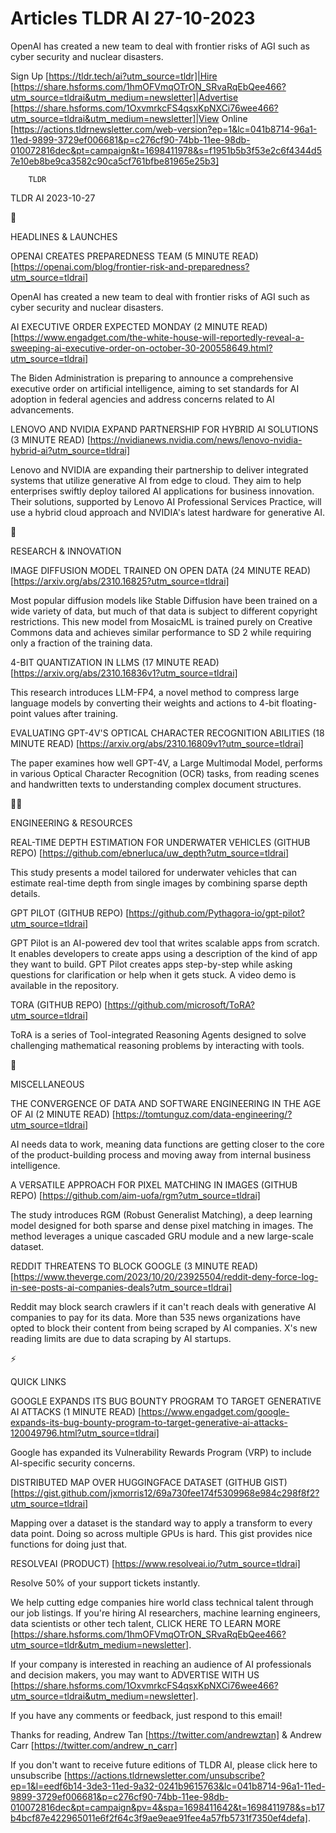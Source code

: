 # Articles TLDR AI 27-10-2023

OpenAI has created a new team to deal with frontier risks of AGI such
as cyber security and nuclear disasters.  

Sign Up [https://tldr.tech/ai?utm_source=tldr]|Hire
[https://share.hsforms.com/1hmOFVmqOTrON_SRvaRqEbQee466?utm_source=tldrai&utm_medium=newsletter]|Advertise
[https://share.hsforms.com/1OxvmrkcFS4qsxKpNXCi76wee466?utm_source=tldrai&utm_medium=newsletter]|View
Online
[https://actions.tldrnewsletter.com/web-version?ep=1&lc=041b8714-96a1-11ed-9899-3729ef006681&p=c276cf90-74bb-11ee-98db-010072816dec&pt=campaign&t=1698411978&s=f1951b5b3f53e2c6f4344d57e10eb8be9ca3582c90ca5cf761bfbe81965e25b3]


		TLDR 

TLDR AI 2023-10-27

🚀 

HEADLINES & LAUNCHES

 OPENAI CREATES PREPAREDNESS TEAM (5 MINUTE READ)
[https://openai.com/blog/frontier-risk-and-preparedness?utm_source=tldrai]


 OpenAI has created a new team to deal with frontier risks of AGI such
as cyber security and nuclear disasters. 

 AI EXECUTIVE ORDER EXPECTED MONDAY (2 MINUTE READ)
[https://www.engadget.com/the-white-house-will-reportedly-reveal-a-sweeping-ai-executive-order-on-october-30-200558649.html?utm_source=tldrai]


 The Biden Administration is preparing to announce a comprehensive
executive order on artificial intelligence, aiming to set standards
for AI adoption in federal agencies and address concerns related to AI
advancements. 

 LENOVO AND NVIDIA EXPAND PARTNERSHIP FOR HYBRID AI SOLUTIONS (3
MINUTE READ)
[https://nvidianews.nvidia.com/news/lenovo-nvidia-hybrid-ai?utm_source=tldrai]


 Lenovo and NVIDIA are expanding their partnership to deliver
integrated systems that utilize generative AI from edge to cloud. They
aim to help enterprises swiftly deploy tailored AI applications for
business innovation. Their solutions, supported by Lenovo AI
Professional Services Practice, will use a hybrid cloud approach and
NVIDIA's latest hardware for generative AI. 

🧠 

RESEARCH & INNOVATION

 IMAGE DIFFUSION MODEL TRAINED ON OPEN DATA (24 MINUTE READ)
[https://arxiv.org/abs/2310.16825?utm_source=tldrai] 

 Most popular diffusion models like Stable Diffusion have been trained
on a wide variety of data, but much of that data is subject to
different copyright restrictions. This new model from MosaicML is
trained purely on Creative Commons data and achieves similar
performance to SD 2 while requiring only a fraction of the training
data. 

 4-BIT QUANTIZATION IN LLMS (17 MINUTE READ)
[https://arxiv.org/abs/2310.16836v1?utm_source=tldrai] 

 This research introduces LLM-FP4, a novel method to compress large
language models by converting their weights and actions to 4-bit
floating-point values after training. 

 EVALUATING GPT-4V'S OPTICAL CHARACTER RECOGNITION ABILITIES (18
MINUTE READ) [https://arxiv.org/abs/2310.16809v1?utm_source=tldrai] 

 The paper examines how well GPT-4V, a Large Multimodal Model,
performs in various Optical Character Recognition (OCR) tasks, from
reading scenes and handwritten texts to understanding complex document
structures. 

🧑‍💻 

ENGINEERING & RESOURCES

 REAL-TIME DEPTH ESTIMATION FOR UNDERWATER VEHICLES (GITHUB REPO)
[https://github.com/ebnerluca/uw_depth?utm_source=tldrai] 

 This study presents a model tailored for underwater vehicles that can
estimate real-time depth from single images by combining sparse depth
details. 

 GPT PILOT (GITHUB REPO)
[https://github.com/Pythagora-io/gpt-pilot?utm_source=tldrai] 

 GPT Pilot is an AI-powered dev tool that writes scalable apps from
scratch. It enables developers to create apps using a description of
the kind of app they want to build. GPT Pilot creates apps
step-by-step while asking questions for clarification or help when it
gets stuck. A video demo is available in the repository. 

 TORA (GITHUB REPO)
[https://github.com/microsoft/ToRA?utm_source=tldrai] 

 ToRA is a series of Tool-integrated Reasoning Agents designed to
solve challenging mathematical reasoning problems by interacting with
tools. 

🎁 

MISCELLANEOUS

 THE CONVERGENCE OF DATA AND SOFTWARE ENGINEERING IN THE AGE OF AI (2
MINUTE READ)
[https://tomtunguz.com/data-engineering/?utm_source=tldrai] 

 AI needs data to work, meaning data functions are getting closer to
the core of the product-building process and moving away from internal
business intelligence. 

 A VERSATILE APPROACH FOR PIXEL MATCHING IN IMAGES (GITHUB REPO)
[https://github.com/aim-uofa/rgm?utm_source=tldrai] 

 The study introduces RGM (Robust Generalist Matching), a deep
learning model designed for both sparse and dense pixel matching in
images. The method leverages a unique cascaded GRU module and a new
large-scale dataset. 

 REDDIT THREATENS TO BLOCK GOOGLE (3 MINUTE READ)
[https://www.theverge.com/2023/10/20/23925504/reddit-deny-force-log-in-see-posts-ai-companies-deals?utm_source=tldrai]


 Reddit may block search crawlers if it can't reach deals with
generative AI companies to pay for its data. More than 535 news
organizations have opted to block their content from being scraped by
AI companies. X's new reading limits are due to data scraping by AI
startups. 

⚡ 

QUICK LINKS

 GOOGLE EXPANDS ITS BUG BOUNTY PROGRAM TO TARGET GENERATIVE AI ATTACKS
(1 MINUTE READ)
[https://www.engadget.com/google-expands-its-bug-bounty-program-to-target-generative-ai-attacks-120049796.html?utm_source=tldrai]


 Google has expanded its Vulnerability Rewards Program (VRP) to
include AI-specific security concerns. 

 DISTRIBUTED MAP OVER HUGGINGFACE DATASET (GITHUB GIST)
[https://gist.github.com/jxmorris12/69a730fee174f5309968e984c298f8f2?utm_source=tldrai]


 Mapping over a dataset is the standard way to apply a transform to
every data point. Doing so across multiple GPUs is hard. This gist
provides nice functions for doing just that. 

 RESOLVEAI (PRODUCT) [https://www.resolveai.io/?utm_source=tldrai] 

 Resolve 50% of your support tickets instantly. 

 We help cutting edge companies hire world class technical talent
through our job listings. If you're hiring AI researchers, machine
learning engineers, data scientists or other tech talent, CLICK HERE
TO LEARN MORE
[https://share.hsforms.com/1hmOFVmqOTrON_SRvaRqEbQee466?utm_source=tldr&utm_medium=newsletter].


If your company is interested in reaching an audience of AI
professionals and decision makers, you may want to ADVERTISE WITH US
[https://share.hsforms.com/1OxvmrkcFS4qsxKpNXCi76wee466?utm_source=tldrai&utm_medium=newsletter].


If you have any comments or feedback, just respond to this email! 

Thanks for reading, 
Andrew Tan [https://twitter.com/andrewztan] & Andrew Carr
[https://twitter.com/andrew_n_carr] 

If you don't want to receive future editions of TLDR AI, please click
here to unsubscribe
[https://actions.tldrnewsletter.com/unsubscribe?ep=1&l=eedf6b14-3de3-11ed-9a32-0241b9615763&lc=041b8714-96a1-11ed-9899-3729ef006681&p=c276cf90-74bb-11ee-98db-010072816dec&pt=campaign&pv=4&spa=1698411642&t=1698411978&s=b17b4bcf87e422965011e6f2f64c3f9ae9eae91fee4a57fb5731f7350ef4defa].